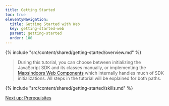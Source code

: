 ```yaml
---
title: Getting Started
toc: true
eleventyNavigation:
  title: Getting Started with Web
  key: getting-started-web
  parent: getting-started
  order: 100
---
```


<!-- Overview -->
{% include "src/content/shared/getting-started/overview.md" %}

> During this tutorial, you can choose between initializing the JavaScript SDK and its classes manually, or implementing the [MapsIndoors Web Components](https://www.npmjs.com/package/@mapsindoors/components) which internally handles much of SDK initializations. All steps in the tutorial will be explained for both paths.

<!-- Skills -->
{% include "src/content/shared/getting-started/skills.md" %}

<p class="next-article"><a class="mi-button mi-button--outline" href="{{ site.url }}/content/getting-started/web/prerequisites/">Next up: Prerequisites</a></p>
